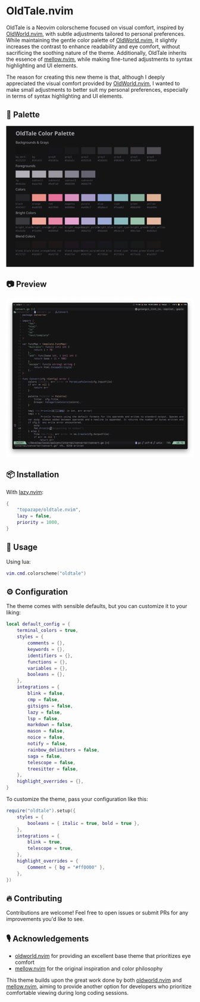 # OldTale.nvim

OldTale is a Neovim colorscheme focused on visual comfort, inspired by [OldWorld.nvim](https://github.com/dgox16/oldworld.nvim), with subtle adjustments tailored to personal preferences. While maintaining the gentle color palette of [OldWorld.nvim](https://github.com/dgox16/oldworld.nvim), it slightly increases the contrast to enhance readability and eye comfort, without sacrificing the soothing nature of the theme. Additionally, OldTale inherits the essence of [mellow.nvim](https://github.com/mellow-theme/mellow.nvim), while making fine-tuned adjustments to syntax highlighting and UI elements.

The reason for creating this new theme is that, although I deeply appreciated the visual comfort provided by [OldWorld.nvim](https://github.com/dgox16/oldworld.nvim), I wanted to make small adjustments to better suit my personal preferences, especially in terms of syntax highlighting and UI elements.

## 🎨 Palette

<img src="./assets/palette.svg" alt="OldTale color palette">

## 📷 Preview

<img src="./assets/screenshot.png" alt="screenshot">

## 📦 Installation

With [lazy.nvim](https://github.com/folke/lazy.nvim):

```lua
{
    "topazape/oldtale.nvim",
    lazy = false,
    priority = 1000,
}
```

## 🚀 Usage

Using lua:

```lua
vim.cmd.colorscheme("oldtale")
```

## ⚙️ Configuration

The theme comes with sensible defaults, but you can customize it to your liking:

```lua
local default_config = {
	terminal_colors = true,
	styles = {
		comments = {},
		keywords = {},
		identifiers = {},
		functions = {},
		variables = {},
		booleans = {},
	},
	integrations = {
		blink = false,
		cmp = false,
		gitsigns = false,
		lazy = false,
		lsp = false,
		markdown = false,
		mason = false,
		noice = false,
		notify = false,
		rainbow_delimiters = false,
		saga = false,
		telescope = false,
		treesitter = false,
	},
	highlight_overrides = {},
}
```

To customize the theme, pass your configuration like this:

```lua
require("oldtale").setup({
	styles = {
		booleans = { italic = true, bold = true },
	},
	integrations = {
		blink = true,
		telescope = true,
	},
	highlight_overrides = {
		Comment = { bg = "#ff0000" },
	},
})
```

## 🔥 Contributing

Contributions are welcome! Feel free to open issues or submit PRs for any improvements you'd like to see.

## 🎙️ Acknowledgements

- [oldworld.nvim](https://github.com/dgox16/oldworld.nvim) for providing an excellent base theme that prioritizes eye comfort
- [mellow.nvim](https://github.com/mellow-theme/mellow.nvim) for the original inspiration and color philosophy

This theme builds upon the great work done by both [oldworld.nvim](https://github.com/dgox16/oldworld.nvim) and [mellow.nvim](https://github.com/mellow-theme/mellow.nvim), aiming to provide another option for developers who prioritize comfortable viewing during long coding sessions.
